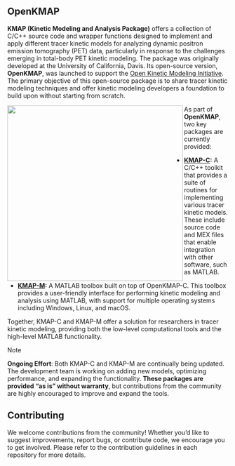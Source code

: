 ## OpenKMAP

**KMAP (Kinetic Modeling and Analysis Package)** offers a collection of C/C++ source code and wrapper functions designed to implement and apply different tracer kinetic models for analyzing dynamic positron emission tomography (PET) data, particularly in response to the challenges emerging in total-body PET kinetic modeling. The package was originally developed at the University of California, Davis. Its open-source version, **OpenKMAP**, was launched to support the [Open Kinetic Modeling Initiative](https://www.openkmi.org/). The primary objective of this open-source package is to share tracer kinetic modeling techniques and offer kinetic modeling developers a foundation to build upon without starting from scratch. 

<img align="left" src="https://github.com/user-attachments/assets/dc93ccfc-7ab0-4cde-b3f4-aeabd3562033" width="400" >

As part of **OpenKMAP**, two key packages are currently provided:

- **[KMAP-C](https://github.com/openkmi/KMAP-C):** A C/C++ toolkit that provides a suite of routines for implementing various tracer kinetic models. These include source code and MEX files that enable integration with other software, such as MATLAB.
  
- **[KMAP-M](https://github.com/openkmi/KMAP-M):** A MATLAB toolbox built on top of OpenKMAP-C. This toolbox provides a user-friendly interface for performing kinetic modeling and analysis using MATLAB, with support for multiple operating systems including Windows, Linux, and macOS.

Together, KMAP-C and KMAP-M offer a solution for researchers in tracer kinetic modeling, providing both the low-level computational tools and the high-level MATLAB functionality.

>[!NOTE]
>**Ongoing Effort**: Both KMAP-C and KMAP-M are continually being updated. The development team is working on adding new models, optimizing performance, and expanding the functionality. **These packages are provided “as is” without warranty**, but contributions from the community are highly encouraged to improve and expand the tools.

## Contributing
We welcome contributions from the community! Whether you’d like to suggest improvements, report bugs, or contribute code, we encourage you to get involved. Please refer to the contribution guidelines in each repository for more details.

